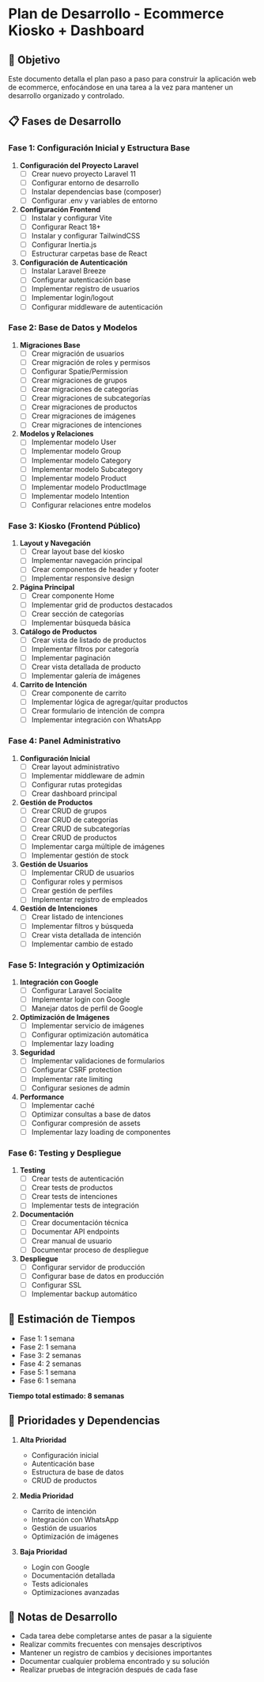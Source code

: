 # Plan de Desarrollo - Ecommerce Kiosko + Dashboard

## 🎯 Objetivo
Este documento detalla el plan paso a paso para construir la aplicación web de ecommerce, enfocándose en una tarea a la vez para mantener un desarrollo organizado y controlado.

## 📋 Fases de Desarrollo

### Fase 1: Configuración Inicial y Estructura Base
1. **Configuración del Proyecto Laravel**
   - [ ] Crear nuevo proyecto Laravel 11
   - [ ] Configurar entorno de desarrollo
   - [ ] Instalar dependencias base (composer)
   - [ ] Configurar .env y variables de entorno

2. **Configuración Frontend**
   - [ ] Instalar y configurar Vite
   - [ ] Configurar React 18+
   - [ ] Instalar y configurar TailwindCSS
   - [ ] Configurar Inertia.js
   - [ ] Estructurar carpetas base de React

3. **Configuración de Autenticación**
   - [ ] Instalar Laravel Breeze
   - [ ] Configurar autenticación base
   - [ ] Implementar registro de usuarios
   - [ ] Implementar login/logout
   - [ ] Configurar middleware de autenticación

### Fase 2: Base de Datos y Modelos
1. **Migraciones Base**
   - [ ] Crear migración de usuarios
   - [ ] Crear migración de roles y permisos
   - [ ] Configurar Spatie/Permission
   - [ ] Crear migraciones de grupos
   - [ ] Crear migraciones de categorías
   - [ ] Crear migraciones de subcategorías
   - [ ] Crear migraciones de productos
   - [ ] Crear migraciones de imágenes
   - [ ] Crear migraciones de intenciones

2. **Modelos y Relaciones**
   - [ ] Implementar modelo User
   - [ ] Implementar modelo Group
   - [ ] Implementar modelo Category
   - [ ] Implementar modelo Subcategory
   - [ ] Implementar modelo Product
   - [ ] Implementar modelo ProductImage
   - [ ] Implementar modelo Intention
   - [ ] Configurar relaciones entre modelos

### Fase 3: Kiosko (Frontend Público)
1. **Layout y Navegación**
   - [ ] Crear layout base del kiosko
   - [ ] Implementar navegación principal
   - [ ] Crear componentes de header y footer
   - [ ] Implementar responsive design

2. **Página Principal**
   - [ ] Crear componente Home
   - [ ] Implementar grid de productos destacados
   - [ ] Crear sección de categorías
   - [ ] Implementar búsqueda básica

3. **Catálogo de Productos**
   - [ ] Crear vista de listado de productos
   - [ ] Implementar filtros por categoría
   - [ ] Implementar paginación
   - [ ] Crear vista detallada de producto
   - [ ] Implementar galería de imágenes

4. **Carrito de Intención**
   - [ ] Crear componente de carrito
   - [ ] Implementar lógica de agregar/quitar productos
   - [ ] Crear formulario de intención de compra
   - [ ] Implementar integración con WhatsApp

### Fase 4: Panel Administrativo
1. **Configuración Inicial**
   - [ ] Crear layout administrativo
   - [ ] Implementar middleware de admin
   - [ ] Configurar rutas protegidas
   - [ ] Crear dashboard principal

2. **Gestión de Productos**
   - [ ] Crear CRUD de grupos
   - [ ] Crear CRUD de categorías
   - [ ] Crear CRUD de subcategorías
   - [ ] Crear CRUD de productos
   - [ ] Implementar carga múltiple de imágenes
   - [ ] Implementar gestión de stock

3. **Gestión de Usuarios**
   - [ ] Implementar CRUD de usuarios
   - [ ] Configurar roles y permisos
   - [ ] Crear gestión de perfiles
   - [ ] Implementar registro de empleados

4. **Gestión de Intenciones**
   - [ ] Crear listado de intenciones
   - [ ] Implementar filtros y búsqueda
   - [ ] Crear vista detallada de intención
   - [ ] Implementar cambio de estado

### Fase 5: Integración y Optimización
1. **Integración con Google**
   - [ ] Configurar Laravel Socialite
   - [ ] Implementar login con Google
   - [ ] Manejar datos de perfil de Google

2. **Optimización de Imágenes**
   - [ ] Implementar servicio de imágenes
   - [ ] Configurar optimización automática
   - [ ] Implementar lazy loading

3. **Seguridad**
   - [ ] Implementar validaciones de formularios
   - [ ] Configurar CSRF protection
   - [ ] Implementar rate limiting
   - [ ] Configurar sesiones de admin

4. **Performance**
   - [ ] Implementar caché
   - [ ] Optimizar consultas a base de datos
   - [ ] Configurar compresión de assets
   - [ ] Implementar lazy loading de componentes

### Fase 6: Testing y Despliegue
1. **Testing**
   - [ ] Crear tests de autenticación
   - [ ] Crear tests de productos
   - [ ] Crear tests de intenciones
   - [ ] Implementar tests de integración

2. **Documentación**
   - [ ] Crear documentación técnica
   - [ ] Documentar API endpoints
   - [ ] Crear manual de usuario
   - [ ] Documentar proceso de despliegue

3. **Despliegue**
   - [ ] Configurar servidor de producción
   - [ ] Configurar base de datos en producción
   - [ ] Configurar SSL
   - [ ] Implementar backup automático

## 📅 Estimación de Tiempos

- Fase 1: 1 semana
- Fase 2: 1 semana
- Fase 3: 2 semanas
- Fase 4: 2 semanas
- Fase 5: 1 semana
- Fase 6: 1 semana

**Tiempo total estimado: 8 semanas**

## 🎯 Prioridades y Dependencias

1. **Alta Prioridad**
   - Configuración inicial
   - Autenticación base
   - Estructura de base de datos
   - CRUD de productos

2. **Media Prioridad**
   - Carrito de intención
   - Integración con WhatsApp
   - Gestión de usuarios
   - Optimización de imágenes

3. **Baja Prioridad**
   - Login con Google
   - Documentación detallada
   - Tests adicionales
   - Optimizaciones avanzadas

## 📝 Notas de Desarrollo

- Cada tarea debe completarse antes de pasar a la siguiente
- Realizar commits frecuentes con mensajes descriptivos
- Mantener un registro de cambios y decisiones importantes
- Documentar cualquier problema encontrado y su solución
- Realizar pruebas de integración después de cada fase 